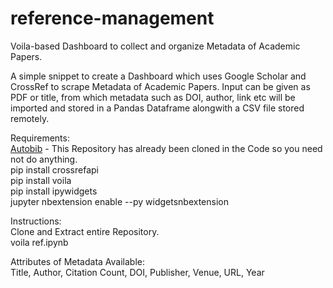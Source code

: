 # reference-management
Voila-based Dashboard to collect and organize Metadata of Academic Papers.

A simple snippet to create a Dashboard which uses Google Scholar and CrossRef to scrape Metadata of Academic Papers.
Input can be given as PDF or title, from which metadata such as DOI, author, link etc will be imported and stored in a Pandas Dataframe alongwith a CSV file stored remotely.


Requirements: <br/>
[Autobib](https://github.com/jdumas/autobib) - This Repository has already been cloned in the Code so you need not do anything. <br/> 
pip install crossrefapi <br/>
pip install voila <br/>
pip install ipywidgets <br/>
jupyter nbextension enable --py widgetsnbextension <br/>



Instructions: <br/>
Clone and Extract entire Repository. <br/>
voila ref.ipynb <br/>

Attributes of Metadata Available: <br/>
Title, Author, Citation Count, DOI, Publisher, Venue, URL, Year
